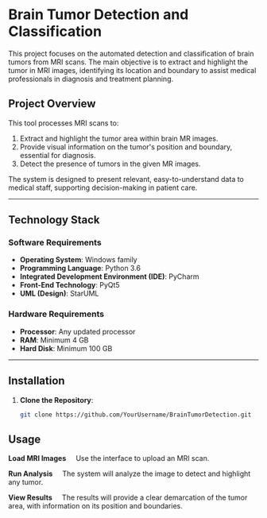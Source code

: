 # Brain Tumor Detection and Classification

This project focuses on the automated detection and classification of brain tumors from MRI scans. The main objective is to extract and highlight the tumor in MRI images, identifying its location and boundary to assist medical professionals in diagnosis and treatment planning.

## Project Overview

This tool processes MRI scans to:
1. Extract and highlight the tumor area within brain MR images.
2. Provide visual information on the tumor's position and boundary, essential for diagnosis.
3. Detect the presence of tumors in the given MR images.

The system is designed to present relevant, easy-to-understand data to medical staff, supporting decision-making in patient care.

---

## Technology Stack

### Software Requirements
- **Operating System**: Windows family
- **Programming Language**: Python 3.6
- **Integrated Development Environment (IDE)**: PyCharm
- **Front-End Technology**: PyQt5
- **UML (Design)**: StarUML

### Hardware Requirements
- **Processor**: Any updated processor
- **RAM**: Minimum 4 GB
- **Hard Disk**: Minimum 100 GB

---

## Installation

1. **Clone the Repository**:
   ```bash
   git clone https://github.com/YourUsername/BrainTumorDetection.git

## Usage

**Load MRI Images** 
&nbsp;&nbsp;&nbsp;&nbsp;Use the interface to upload an MRI scan.

**Run Analysis** 
&nbsp;&nbsp;&nbsp;&nbsp;The system will analyze the image to detect and highlight any tumor.

**View Results**
&nbsp;&nbsp;&nbsp;&nbsp;The results will provide a clear demarcation of the tumor area, with information on its position and boundaries.


